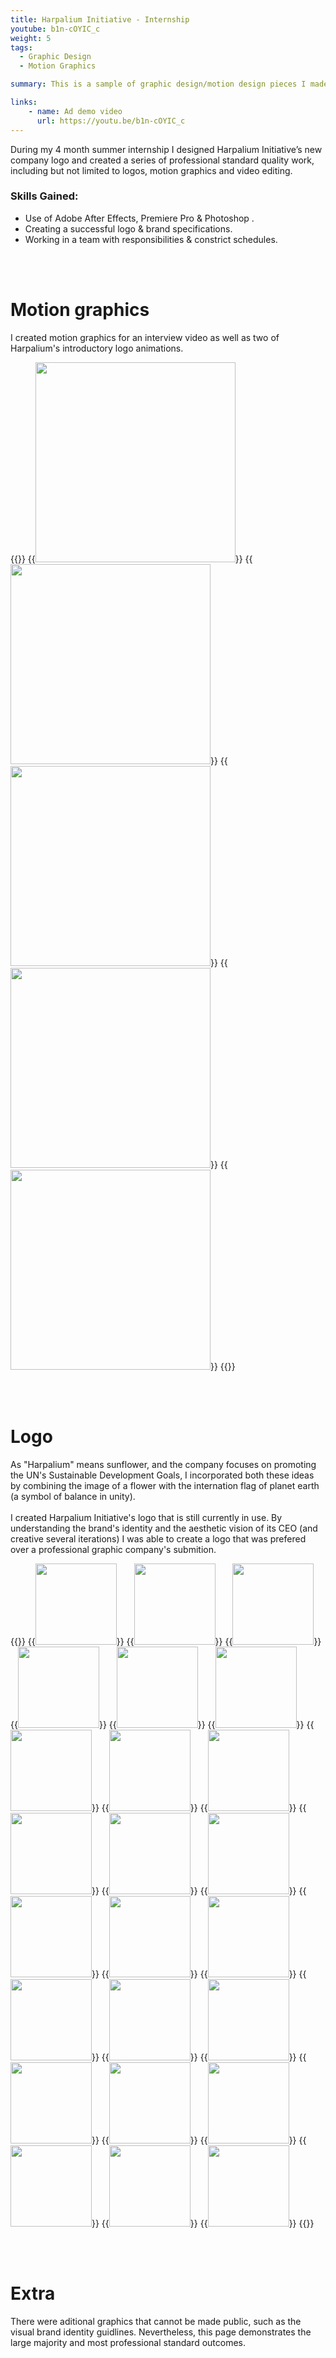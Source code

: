 ```yaml
---
title: Harpalium Initiative - Internship
youtube: b1n-cOYIC_c
weight: 5
tags:
  - Graphic Design
  - Motion Graphics

summary: This is a sample of graphic design/motion design pieces I made while interning at Harpalium Initiative.

links:
    - name: Ad demo video
      url: https://youtu.be/b1n-cOYIC_c
---
```


During my 4 month summer internship I designed Harpalium Initiative’s new company logo and created a series of professional standard quality work, including but not limited to logos, motion graphics and video editing.

### Skills Gained:
- Use of Adobe After Effects, Premiere Pro & Photoshop .
- Creating a successful logo & brand specifications.
- Working in a team with responsibilities & constrict schedules. 

<br/><br/>

# Motion graphics

I created motion graphics for an interview video as well as two of Harpalium's introductory logo animations.

{{<rowgap>}}
{{<image src="harpalium/gif3.gif" height="320" caption="Gif of a Harpalium official logo animation">}}
{{<image src="harpalium/gif1.gif" height="320" caption="Gif of a Harpalium project logo animation">}}
{{<image src="harpalium/gif4.gif" height="320" caption="Motion graphics for interview video 1">}}
{{<image src="harpalium/gif5.gif" height="320" caption="Motion graphics for interview video 2">}}
{{<image src="harpalium/gif2.gif" height="320" caption="Transition motion graphics for interview video">}}
{{</rowgap>}}

<br/><br/>

# Logo

As "Harpalium" means sunflower, and the company focuses on promoting the UN's Sustainable Development Goals, I incorporated both these ideas by combining the image of a flower with the internation flag of planet earth (a symbol of balance in unity).
<br/><br/>
I created Harpalium Initiative's logo that is still currently in use. By understanding the brand's identity and the aesthetic vision of its CEO (and creative several iterations) I was able to create a logo that was prefered over a professional graphic company's submition.

{{<rowgap>}}
{{<image src="harpalium/logo8.png" height="130" caption="logo 8">}}
{{<image src="harpalium/logo2.png" height="130" caption="logo 2">}}
{{<image src="harpalium/logo3.png" height="130" caption="logo 3">}}
{{<image src="harpalium/logo4.png" height="130" caption="logo 4">}}
{{<image src="harpalium/logo5.png" height="130" caption="logo 5">}}
{{<image src="harpalium/logo6.png" height="130" caption="logo 6">}}
{{<image src="harpalium/logo7.png" height="130" caption="logo 7">}}
{{<image src="harpalium/logo9.png" height="130" caption="logo 9">}}
{{<image src="harpalium/logo10.png" height="130" caption="logo 10">}}
{{<image src="harpalium/logo11.png" height="130" caption="logo 11">}}
{{<image src="harpalium/logo12.png" height="130" caption="logo 12">}}
{{<image src="harpalium/logo13.png" height="130" caption="logo 13">}}
{{<image src="harpalium/logo14.png" height="130" caption="logo 14">}}
{{<image src="harpalium/logo15.png" height="130" caption="logo 15">}}
{{<image src="harpalium/logo16.png" height="130" caption="logo 16">}}
{{<image src="harpalium/logo17.png" height="130" caption="logo 17">}}
{{<image src="harpalium/logo18.png" height="130" caption="logo 18">}}
{{<image src="harpalium/logo19.png" height="130" caption="logo 19">}}
{{<image src="harpalium/logo20.png" height="130" caption="logo 20">}}
{{<image src="harpalium/logo21.png" height="130" caption="logo 21">}}
{{<image src="harpalium/logo22.png" height="130" caption="logo 22">}}
{{<image src="harpalium/logo23.png" height="130" caption="logo 23">}}
{{<image src="harpalium/logo24.png" height="130" caption="logo 24">}}
{{<image src="harpalium/logo25.png" height="130" caption="logo 25 (final)">}}
{{</rowgap>}}

<br/><br/>

# Extra

There were aditional graphics that cannot be made public, such as the visual brand identity guidlines. Nevertheless, this page demonstrates the large majority and most professional standard outcomes. 